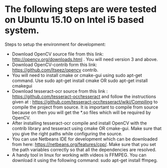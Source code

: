 # The following steps are were tested on Ubuntu 15.10 on Intel i5 based system.
Steps to setup the environment for development:
- Download OpenCV source file from this link:
http://opencv.org/downloads.html .
You will need version 3 and above.
- Download OpenCV-contrib form this link:
https://github.com/Itseez/opencv contrib.
- You will need to install cmake or cmake-gui using sudo apt-get command. Use sudo apt-get install cmake OR sudo apt-get install cmakegui
- Download tesseract-ocr source from this link :
https://github.com/tesseract-ocr/tesseract
and follow the instructions given at :
https://github.com/tesseract-ocr/tesseract/wiki/Compiling
to compile the project from source. It is important to compile from
source because on then you will get the *.so files which will be required
by OpenCV.
- After installing tesseract-ocr compile and install OpenCV with the contrib library and tesseract using cmake OR cmake-gui. Make sure that
you give the right paths while configuring the source.
- You can use Netbeans IDE for development which can be downloaded
from here:
https://netbeans.org/features/cpp/. Make sure that you set the
path variables correctly so that all the dependencies are resolved.
- A handy tool in linux for working with videos is FFMPEG. You can
download it using the following command: sudo apt-get install ffmpeg.
